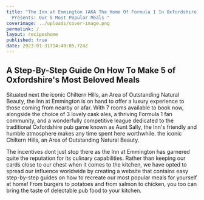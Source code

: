 ```yaml
---
title: "The Inn at Emmington (AKA The Home Of Formula 1 In Oxfordshire)
  Presents: Our 5 Most Popular Meals "
coverimage: ../uploads/cover-image.png
permalink: /
layout: recipeshome
published: true
date: 2023-01-31T14:49:05.724Z
---
```

## A﻿ Step-By-Step Guide On How To Make 5 of Oxfordshire's Most Beloved Meals

S﻿ituated next the iconic Chiltern Hills, an Area of Outstanding Natural Beauty, the Inn at Emmington is on hand to offer a luxury experience to those coming from nearby or afar. With 7 rooms available to book now, alongside the choice of 3 lovely cask ales, a thriving Formula 1 fan community, and a wonderfully competitive league dedicated to the traditional Oxfordshire pub game known as Aunt Sally, the Inn's friendly and humble atmosphere makes any time spent here worthwhile. the iconic Chiltern Hills, an Area of Outstanding Natural Beauty.

The incentives dont just stop there as the Inn at Emmington has garnered quite the reputation for its culinary capabilities. Rather than keeping our cards close to our chest when it comes to the kitchen, we have opted to spread our influence worldwide by creating a website that contains easy step-by-step guides on how to recreate our most popular meals for yourself at home! From burgers to potatoes and from salmon to chicken, you too can bring the taste of delectable pub food to your kitchen.